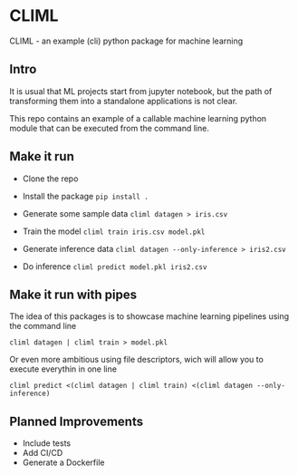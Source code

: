 # CLIML

CLIML - an example (cli) python package for machine learning


## Intro

It is usual that ML projects start from jupyter notebook, but the path of
transforming them into a standalone applications is not clear.

This repo contains an example of a callable machine learning python module
that can be executed from the command line.

## Make it run

* Clone the repo
* Install the package `pip install .`

* Generate some sample data `climl datagen > iris.csv`
* Train the model `climl train iris.csv model.pkl`

* Generate inference data `climl datagen --only-inference > iris2.csv`
* Do inference `climl predict model.pkl iris2.csv`

## Make it run with pipes

The idea of this packages is to showcase machine learning pipelines using the
command line

`climl datagen | climl train > model.pkl`

Or even more ambitious using file descriptors, wich will allow you to execute
everythin in one line

`climl predict <(climl datagen | climl train) <(climl datagen --only-inference)`

## Planned Improvements

- Include tests
- Add CI/CD
- Generate a Dockerfile
